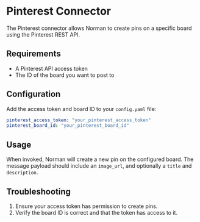 # Pinterest Connector

The Pinterest connector allows Norman to create pins on a specific board using the Pinterest REST API.

## Requirements

- A Pinterest API access token
- The ID of the board you want to post to

## Configuration

Add the access token and board ID to your `config.yaml` file:

```yaml
pinterest_access_token: "your_pinterest_access_token"
pinterest_board_id: "your_pinterest_board_id"
```

## Usage

When invoked, Norman will create a new pin on the configured board. The message
payload should include an `image_url`, and optionally a `title` and
`description`.

## Troubleshooting

1. Ensure your access token has permission to create pins.
2. Verify the board ID is correct and that the token has access to it.
